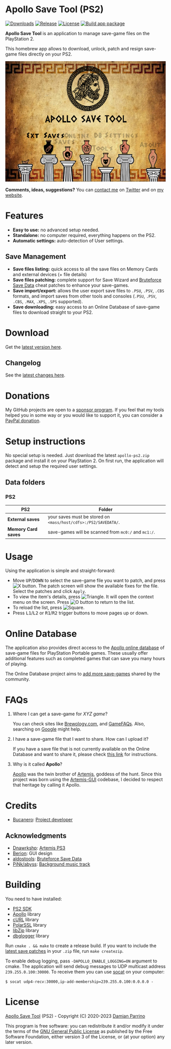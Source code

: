 # Apollo Save Tool (PS2)

[![Downloads][img_downloads]][app_downloads] [![Release][img_latest]][app_latest] [![License][img_license]][app_license]
[![Build app package](https://github.com/bucanero/apollo-ps2/actions/workflows/build.yml/badge.svg)](https://github.com/bucanero/apollo-ps2/actions/workflows/build.yml)

**Apollo Save Tool** is an application to manage save-game files on the PlayStation 2.

This homebrew app allows to download, unlock, patch and resign save-game files directly on your PS2.

![image](./screenshots/screenshot-main.png)

**Comments, ideas, suggestions?** You can [contact me](https://github.com/bucanero/) on [Twitter](https://twitter.com/dparrino) and on [my website](http://www.bucanero.com.ar/).

# Features

* **Easy to use:** no advanced setup needed.
* **Standalone:** no computer required, everything happens on the PS2.
* **Automatic settings:** auto-detection of User settings.

## Save Management

* **Save files listing:** quick access to all the save files on Memory Cards and external devices (+ file details)
* **Save files patching:** complete support for Save Wizard and [Bruteforce Save Data](https://bruteforcesavedata.forumms.net/) cheat patches to enhance your save-games.
* **Save import/export:** allows the user export save files to `.PSU`, `.PSV`, `.CBS` formats, and import saves from other tools and consoles (`.PSU`, `.PSV`, `.CBS`, `.MAX`, `.XPS`, `.SPS` supported).
* **Save downloading:** easy access to an Online Database of save-game files to download straight to your PS2.

# Download

Get the [latest version here][app_latest].

## Changelog

See the [latest changes here][changelog].

# Donations

My GitHub projects are open to a [sponsor program](https://patreon.com/dparrino). If you feel that my tools helped you in some way or you would like to support it, you can consider a [PayPal donation](https://www.paypal.me/bucanerodev).

# Setup instructions

No special setup is needed. Just download the latest `apollo-ps2.zip` package and install it on your PlayStation 2.
On first run, the application will detect and setup the required user settings.

## Data folders

### PS2

| PS2 | Folder |
|-----|--------|
| **External saves** | your saves must be stored on `<mass/host/cdfs>:/PS2/SAVEDATA/`. |
| **Memory Card saves** | save-games will be scanned from `mc0:/` and `mc1:/`. |

# Usage

Using the application is simple and straight-forward: 

 - Move <kbd>UP</kbd>/<kbd>DOWN</kbd> to select the save-game file you want to patch, and press ![X button](https://github.com/bucanero/pkgi-ps3/raw/master/data/CROSS.png). The patch screen will show the available fixes for the file. Select the patches and click `Apply`.
 - To view the item's details, press ![Triangle](https://github.com/bucanero/pkgi-ps3/raw/master/data/TRIANGLE.png).
It will open the context menu on the screen. Press ![O button](https://github.com/bucanero/pkgi-ps3/raw/master/data/CIRCLE.png) to return to the list.
 - To reload the list, press ![Square](https://github.com/bucanero/pkgi-ps3/raw/master/data/SQUARE.png).
 - Press <kbd>L1</kbd>/<kbd>L2</kbd> or <kbd>R1</kbd>/<kbd>R2</kbd> trigger buttons to move pages up or down.

# Online Database

The application also provides direct access to the [Apollo online database](https://github.com/bucanero/apollo-saves) of save-game files for PlayStation Portable games.
These usually offer additional features such as completed games that can save you many hours of playing.

The Online Database project aims to [add more save-games](https://github.com/bucanero/apollo-saves/issues/new/choose) shared by the community.

# FAQs

 1. Where I can get a save-game for *XYZ game*?
    
    You can check sites like [Brewology.com](https://ps3.brewology.com/gamesaves/savedgames.php?page=savedgames&system=psp), and [GameFAQs](https://gamefaqs.gamespot.com/psp/). Also, searching on [Google](http://www.google.com) might help.
 1. I have a save-game file that I want to share. How can I upload it?
    
    If you have a save file that is not currently available on the Online Database and want to share it, please check [this link](https://github.com/bucanero/apollo-saves) for instructions.
 1. Why is it called **Apollo**?
    
    [Apollo](https://en.wikipedia.org/wiki/Apollo) was the twin brother of [Artemis](https://en.wikipedia.org/wiki/Artemis), goddess of the hunt. Since this project was born using the [Artemis-GUI](https://github.com/Dnawrkshp/ArtemisPS3/) codebase, I decided to respect that heritage by calling it Apollo.

# Credits

* [Bucanero](http://www.bucanero.com.ar/): [Project developer](https://github.com/bucanero)

## Acknowledgments

* [Dnawrkshp](https://github.com/Dnawrkshp/): [Artemis PS3](https://github.com/Dnawrkshp/ArtemisPS3)
* [Berion](https://www.psx-place.com/members/berion.1431/): GUI design
* [aldostools](https://aldostools.org/): [Bruteforce Save Data](https://bruteforcesavedata.forumms.net/)
* [PiNk/abyss](http://amigascne.org/abyss/pink/index.html): [Background music track](https://github.com/bucanero/apollo-ps2/blob/main/data/inside.ahx)

# Building

You need to have installed:

- [PS2 SDK](https://github.com/ps2dev/)
- [Apollo](https://github.com/bucanero/apollo-lib) library
- [cURL](https://github.com/pspdev/psp-packages/tree/master/curl) library
- [PolarSSL](https://github.com/bucanero/oosdk_libraries/tree/master/polarssl-1.3.9) library
- [libZip](https://github.com/pspdev/psp-packages/tree/master/libzip) library
- [dbglogger](https://github.com/bucanero/dbglogger) library

Run `cmake . && make` to create a release build. If you want to include the [latest save patches](https://github.com/bucanero/apollo-patches) in your `.zip` file, run `make createzip`.

To enable debug logging, pass `-DAPOLLO_ENABLE_LOGGING=ON` argument to cmake. The application will send debug messages to
UDP multicast address `239.255.0.100:30000`. To receive them you can use [socat][] on your computer:

    $ socat udp4-recv:30000,ip-add-membership=239.255.0.100:0.0.0.0 -

# License

[Apollo Save Tool](https://github.com/bucanero/apollo-ps2/) (PS2) - Copyright (C) 2020-2023  [Damian Parrino](https://twitter.com/dparrino)

This program is free software: you can redistribute it and/or modify
it under the terms of the [GNU General Public License][app_license] as published by
the Free Software Foundation, either version 3 of the License, or
(at your option) any later version.

[socat]: http://www.dest-unreach.org/socat/
[app_downloads]: https://github.com/bucanero/apollo-ps2/releases
[app_latest]: https://github.com/bucanero/apollo-ps2/releases/latest
[app_license]: https://github.com/bucanero/apollo-ps2/blob/main/LICENSE
[changelog]: https://github.com/bucanero/apollo-ps2/blob/main/CHANGELOG.md
[img_downloads]: https://img.shields.io/github/downloads/bucanero/apollo-ps2/total.svg?maxAge=3600
[img_latest]: https://img.shields.io/github/release/bucanero/apollo-ps2.svg?maxAge=3600
[img_license]: https://img.shields.io/github/license/bucanero/apollo-ps2.svg?maxAge=2592000

